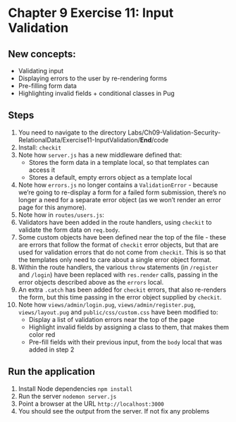 # Chapter 9 Exercise 11: Input Validation
## New concepts:
* Validating input
* Displaying errors to the user by re-rendering forms
* Pre-filling form data
* Highlighting invalid fields + conditional classes in Pug

## Steps
1. You need to navigate to the directory Labs/Ch09-Validation-Security-RelationalData/Exercise11-InputValidation/__End__/code
1. Install: `checkit`
1. Note how `server.js` has a new middleware defined that:
    - Stores the form data in a template local, so that templates can access it
    - Stores a default, empty errors object as a template local
1. Note how `errors.js` no longer contains a `ValidationError` - because we’re going to re-display a form for a failed form submission, there’s no longer a need for a separate error object (as we won’t render an error page for this anymore).
1. Note how in `routes/users.js`:
1. Validators have been added in the route handlers, using `checkit` to validate the form data on `req.body`.
1. Some custom objects have been defined near the top of the file - these are errors that follow the format of `checkit` error objects, but that are used for validation errors that do not come from `checkit`. This is so that the templates only need to care about a single error object format.
1. Within the route handlers, the various `throw` statements (in `/register` and `/login`) have been replaced with `res.render` calls, passing in the error objects described above as the `errors` local.
1. An extra `.catch` has been added for `checkit` errors, that also re-renders the form, but this time passing in the error object supplied by `checkit`.
1. Note how `views/admin/login.pug`, `views/admin/register.pug`, `views/layout.pug` and `public/css/custom.css` have been modified to:
    - Display a list of validation errors near the top of the page
    - Highlight invalid fields by assigning a class to them, that makes them color red
    - Pre-fill fields with their previous input, from the `body` local that was added in step 2
## Run the application
1. Install Node dependencies `npm install`
1. Run the server `nodemon server.js`
1. Point a browser at the URL `http://localhost:3000`
1. You should see the output from the server. If not fix any problems
